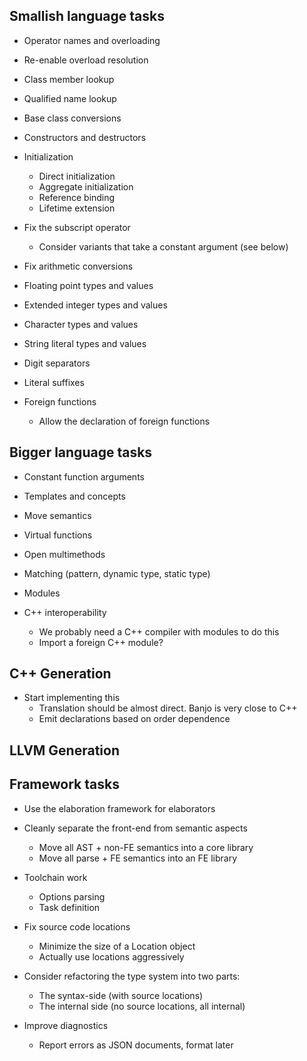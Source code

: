 
## Smallish language tasks

- Operator names and overloading
- Re-enable overload resolution
- Class member lookup
- Qualified name lookup
- Base class conversions

- Constructors and destructors

- Initialization
  - Direct initialization
  - Aggregate initialization
  - Reference binding
  - Lifetime extension

- Fix the subscript operator
  - Consider variants that take a constant argument (see below)

- Fix arithmetic conversions
- Floating point types and values
- Extended integer types and values
- Character types and values
- String literal types and values
- Digit separators
- Literal suffixes

- Foreign functions
  - Allow the declaration of foreign functions


## Bigger language tasks

- Constant function arguments
- Templates and concepts
- Move semantics
- Virtual functions
- Open multimethods
- Matching (pattern, dynamic type, static type)
- Modules

- C++ interoperability
  - We probably need a C++ compiler with modules to do this
  - Import a foreign C++ module?


## C++ Generation

- Start implementing this
  - Translation should be almost direct. Banjo is very close to C++
  - Emit declarations based on order dependence


## LLVM Generation



## Framework tasks

- Use the elaboration framework for elaborators

- Cleanly separate the front-end from semantic aspects
  - Move all AST + non-FE semantics into a core library
  - Move all parse + FE semantics into an FE library

- Toolchain work
  - Options parsing
  - Task definition

- Fix source code locations
  - Minimize the size of a Location object
  - Actually use locations aggressively

- Consider refactoring the type system into two parts:
  - The syntax-side (with source locations)
  - The internal side (no source locations, all internal)

- Improve diagnostics
  - Report errors as JSON documents, format later